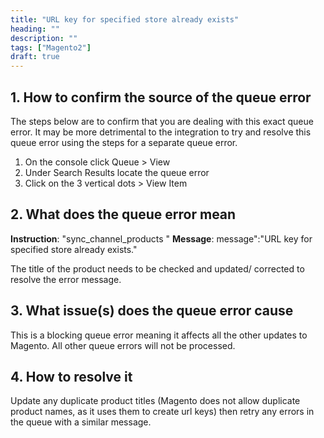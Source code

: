 ```yaml
---
title: "URL key for specified store already exists"
heading: ""
description: ""
tags: ["Magento2"]
draft: true
---
```

## 1. How to confirm the source of the queue error
The steps below are to confirm that you are dealing with this exact queue error. It may be more detrimental to the integration to try and resolve this queue error using the steps for a separate queue error.

1. On the console click Queue > View  
2. Under Search Results locate the queue error 
3. Click on the 3 vertical dots > View Item

## 2. What does the queue error mean
**Instruction**: "sync_channel_products " 
**Message**: message":"URL key for specified store already exists." 

The title of the product needs to be checked and updated/ corrected to resolve the error message.

## 3. What issue(s) does the queue error cause
This is a blocking queue error meaning it affects all the other updates to Magento. All other queue errors will not be processed.

## 4. How to resolve it
Update any duplicate product titles (Magento does not allow duplicate product names, as it uses them to create url keys) then retry any errors in the queue with a similar message.